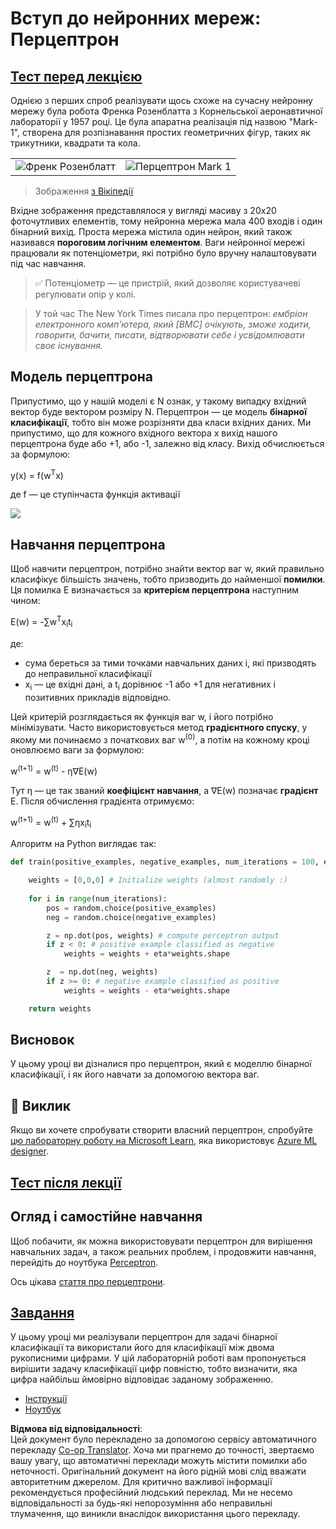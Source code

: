 <!--
CO_OP_TRANSLATOR_METADATA:
{
  "original_hash": "0c37770bba4fff3c71dc00eb261ee61b",
  "translation_date": "2025-08-25T23:59:25+00:00",
  "source_file": "lessons/3-NeuralNetworks/03-Perceptron/README.md",
  "language_code": "uk"
}
-->
# Вступ до нейронних мереж: Перцептрон

## [Тест перед лекцією](https://red-field-0a6ddfd03.1.azurestaticapps.net/quiz/103)

Однією з перших спроб реалізувати щось схоже на сучасну нейронну мережу була робота Френка Розенблатта з Корнельської аеронавтичної лабораторії у 1957 році. Це була апаратна реалізація під назвою "Mark-1", створена для розпізнавання простих геометричних фігур, таких як трикутники, квадрати та кола.

|      |      |
|--------------|-----------|
|<img src='images/Rosenblatt-wikipedia.jpg' alt='Френк Розенблатт'/> | <img src='images/Mark_I_perceptron_wikipedia.jpg' alt='Перцептрон Mark 1' />|

> Зображення [з Вікіпедії](https://en.wikipedia.org/wiki/Perceptron)

Вхідне зображення представлялося у вигляді масиву з 20x20 фоточутливих елементів, тому нейронна мережа мала 400 входів і один бінарний вихід. Проста мережа містила один нейрон, який також називався **пороговим логічним елементом**. Ваги нейронної мережі працювали як потенціометри, які потрібно було вручну налаштовувати під час навчання.

> ✅ Потенціометр — це пристрій, який дозволяє користувачеві регулювати опір у колі.

> У той час The New York Times писала про перцептрон: *ембріон електронного комп'ютера, який [ВМС] очікують, зможе ходити, говорити, бачити, писати, відтворювати себе і усвідомлювати своє існування.*

## Модель перцептрона

Припустимо, що у нашій моделі є N ознак, у такому випадку вхідний вектор буде вектором розміру N. Перцептрон — це модель **бінарної класифікації**, тобто він може розрізняти два класи вхідних даних. Ми припустимо, що для кожного вхідного вектора x вихід нашого перцептрона буде або +1, або -1, залежно від класу. Вихід обчислюється за формулою:

y(x) = f(w<sup>T</sup>x)

де f — це ступінчаста функція активації

<!-- img src="http://www.sciweavers.org/tex2img.php?eq=f%28x%29%20%3D%20%5Cbegin%7Bcases%7D%0A%20%20%20%20%20%20%20%20%20%2B1%20%26%20x%20%5Cgeq%200%20%5C%5C%0A%20%20%20%20%20%20%20%20%20-1%20%26%20x%20%3C%200%0A%20%20%20%20%20%20%20%5Cend%7Bcases%7D%20%5C%5C%0A&bc=White&fc=Black&im=jpg&fs=12&ff=arev&edit=0" align="center" border="0" alt="f(x) = \begin{cases} +1 & x \geq 0 \\ -1 & x < 0 \end{cases} \\" width="154" height="50" / -->
<img src="images/activation-func.png"/>

## Навчання перцептрона

Щоб навчити перцептрон, потрібно знайти вектор ваг w, який правильно класифікує більшість значень, тобто призводить до найменшої **помилки**. Ця помилка E визначається за **критерієм перцептрона** наступним чином:

E(w) = -∑w<sup>T</sup>x<sub>i</sub>t<sub>i</sub>

де:

* сума береться за тими точками навчальних даних i, які призводять до неправильної класифікації
* x<sub>i</sub> — це вхідні дані, а t<sub>i</sub> дорівнює -1 або +1 для негативних і позитивних прикладів відповідно.

Цей критерій розглядається як функція ваг w, і його потрібно мінімізувати. Часто використовується метод **градієнтного спуску**, у якому ми починаємо з початкових ваг w<sup>(0)</sup>, а потім на кожному кроці оновлюємо ваги за формулою:

w<sup>(t+1)</sup> = w<sup>(t)</sup> - η∇E(w)

Тут η — це так званий **коефіцієнт навчання**, а ∇E(w) позначає **градієнт** E. Після обчислення градієнта отримуємо:

w<sup>(t+1)</sup> = w<sup>(t)</sup> + ∑ηx<sub>i</sub>t<sub>i</sub>

Алгоритм на Python виглядає так:

```python
def train(positive_examples, negative_examples, num_iterations = 100, eta = 1):

    weights = [0,0,0] # Initialize weights (almost randomly :)
        
    for i in range(num_iterations):
        pos = random.choice(positive_examples)
        neg = random.choice(negative_examples)

        z = np.dot(pos, weights) # compute perceptron output
        if z < 0: # positive example classified as negative
            weights = weights + eta*weights.shape

        z  = np.dot(neg, weights)
        if z >= 0: # negative example classified as positive
            weights = weights - eta*weights.shape

    return weights
```

## Висновок

У цьому уроці ви дізналися про перцептрон, який є моделлю бінарної класифікації, і як його навчати за допомогою вектора ваг.

## 🚀 Виклик

Якщо ви хочете спробувати створити власний перцептрон, спробуйте [цю лабораторну роботу на Microsoft Learn](https://docs.microsoft.com/en-us/azure/machine-learning/component-reference/two-class-averaged-perceptron?WT.mc_id=academic-77998-cacaste), яка використовує [Azure ML designer](https://docs.microsoft.com/en-us/azure/machine-learning/concept-designer?WT.mc_id=academic-77998-cacaste).

## [Тест після лекції](https://red-field-0a6ddfd03.1.azurestaticapps.net/quiz/203)

## Огляд і самостійне навчання

Щоб побачити, як можна використовувати перцептрон для вирішення навчальних задач, а також реальних проблем, і продовжити навчання, перейдіть до ноутбука [Perceptron](../../../../../lessons/3-NeuralNetworks/03-Perceptron/Perceptron.ipynb).

Ось цікава [стаття про перцептрони](https://towardsdatascience.com/what-is-a-perceptron-basics-of-neural-networks-c4cfea20c590).

## [Завдання](lab/README.md)

У цьому уроці ми реалізували перцептрон для задачі бінарної класифікації та використали його для класифікації між двома рукописними цифрами. У цій лабораторній роботі вам пропонується вирішити задачу класифікації цифр повністю, тобто визначити, яка цифра найбільш ймовірно відповідає заданому зображенню.

* [Інструкції](lab/README.md)
* [Ноутбук](../../../../../lessons/3-NeuralNetworks/03-Perceptron/lab/PerceptronMultiClass.ipynb)

**Відмова від відповідальності**:  
Цей документ було перекладено за допомогою сервісу автоматичного перекладу [Co-op Translator](https://github.com/Azure/co-op-translator). Хоча ми прагнемо до точності, звертаємо вашу увагу, що автоматичні переклади можуть містити помилки або неточності. Оригінальний документ на його рідній мові слід вважати авторитетним джерелом. Для критично важливої інформації рекомендується професійний людський переклад. Ми не несемо відповідальності за будь-які непорозуміння або неправильні тлумачення, що виникли внаслідок використання цього перекладу.